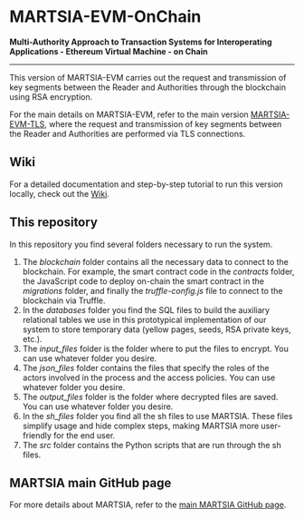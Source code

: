 # MARTSIA-EVM-OnChain

**Multi-Authority Approach to Transaction Systems for Interoperating Applications - Ethereum Virtual Machine - on Chain**  
**** 

This version of MARTSIA-EVM carries out the request and transmission of key segments between the Reader and Authorities through the blockchain using RSA encryption. 

For the main details on MARTSIA-EVM, refer to the main version [MARTSIA-EVM-TLS](https://github.com/apwbs/MARTSIA-EVM-TLS), where the request and transmission of key segments between the Reader and Authorities are performed via TLS connections.

## Wiki
For a detailed documentation and step-by-step tutorial to run this version locally, check out the [Wiki](https://github.com/apwbs/MARTSIA-Demo-KoB/wiki).

## This repository
In this repository you find several folders necessary to run the system. 
1. The *blockchain* folder contains all the necessary data to connect to the blockchain. For example, the smart contract code in the *contracts* folder, the JavaScript code to deploy on-chain the smart contract in the *migrations* folder, and finally the *truffle-config.js* file to connect to the blockchain via Truffle.
2. In the *databases* folder you find the SQL files to build the auxiliary relational tables we use in this prototypical implementation of our system to store temporary data (yellow pages, seeds, RSA private keys, etc.).
3. The *input_files* folder is the folder where to put the files to encrypt. You can use whatever folder you desire.
4. The *json_files* folder contains the files that specify the roles of the actors involved in the process and the access policies. You can use whatever folder you desire.
5. The *output_files* folder is the folder where decrypted files are saved. You can use whatever folder you desire.
6. In the *sh_files* folder you find all the sh files to use MARTSIA. These files simplify usage and hide complex steps, making MARTSIA more user-friendly for the end user.
7. The *src* folder contains the Python scripts that are run through the sh files. 

## MARTSIA main GitHub page
For more details about MARTSIA, refer to the [main MARTSIA GitHub page](https://github.com/apwbs/MARTSIA).
